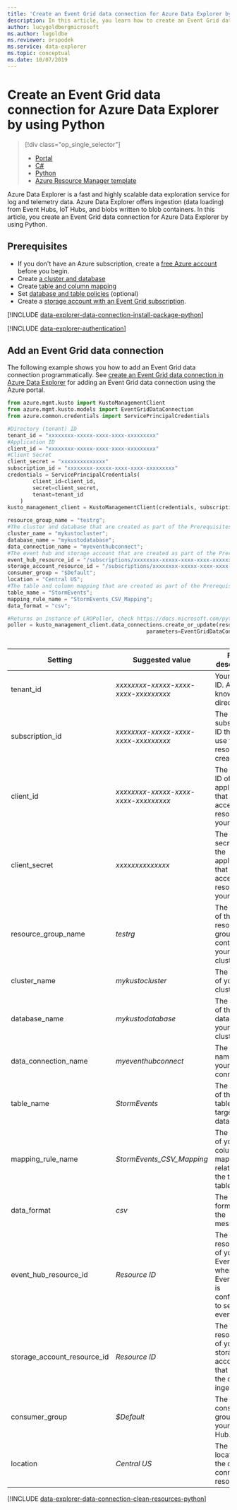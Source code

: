 ```yaml
---
title: 'Create an Event Grid data connection for Azure Data Explorer by using Python'
description: In this article, you learn how to create an Event Grid data connection for Azure Data Explorer by using Python.
author: lucygoldbergmicrosoft
ms.author: lugoldbe
ms.reviewer: orspodek
ms.service: data-explorer
ms.topic: conceptual
ms.date: 10/07/2019
---
```


# Create an Event Grid data connection for Azure Data Explorer by using Python

> [!div class="op_single_selector"]
> * [Portal](ingest-data-event-grid.md)
> * [C#](data-connection-event-grid-csharp.md)
> * [Python](data-connection-event-grid-python.md)
> * [Azure Resource Manager template](data-connection-event-grid-resource-manager.md)

Azure Data Explorer is a fast and highly scalable data exploration service for log and telemetry data. Azure Data Explorer offers ingestion (data loading) from Event Hubs, IoT Hubs, and blobs written to blob containers. In this article, you create an Event Grid data connection for Azure Data Explorer by using Python.

## Prerequisites

* If you don't have an Azure subscription, create a [free Azure account](https://azure.microsoft.com/free/) before you begin.
* Create [a cluster and database](create-cluster-database-python.md)
* Create [table and column mapping](python-ingest-data.md#create-a-table-on-your-cluster)
* Set [database and table policies](database-table-policies-python.md) (optional)
* Create a [storage account with an Event Grid subscription](ingest-data-event-grid.md#create-an-event-grid-subscription-in-your-storage-account).

[!INCLUDE [data-explorer-data-connection-install-package-python](../../includes/data-explorer-data-connection-install-package-python.md)]

[!INCLUDE [data-explorer-authentication](../../includes/data-explorer-authentication.md)]

## Add an Event Grid data connection

The following example shows you how to add an Event Grid data connection programmatically. See [create an Event Grid data connection in Azure Data Explorer](ingest-data-event-grid.md#create-an-event-grid-data-connection-in-azure-data-explorer) for adding an Event Grid data connection using the Azure portal.


```Python
from azure.mgmt.kusto import KustoManagementClient
from azure.mgmt.kusto.models import EventGridDataConnection
from azure.common.credentials import ServicePrincipalCredentials

#Directory (tenant) ID
tenant_id = "xxxxxxxx-xxxxx-xxxx-xxxx-xxxxxxxxx"
#Application ID
client_id = "xxxxxxxx-xxxxx-xxxx-xxxx-xxxxxxxxx"
#Client Secret
client_secret = "xxxxxxxxxxxxxx"
subscription_id = "xxxxxxxx-xxxxx-xxxx-xxxx-xxxxxxxxx"
credentials = ServicePrincipalCredentials(
        client_id=client_id,
        secret=client_secret,
        tenant=tenant_id
    )
kusto_management_client = KustoManagementClient(credentials, subscription_id)

resource_group_name = "testrg";
#The cluster and database that are created as part of the Prerequisites
cluster_name = "mykustocluster";
database_name = "mykustodatabase";
data_connection_name = "myeventhubconnect";
#The event hub and storage account that are created as part of the Prerequisites
event_hub_resource_id = "/subscriptions/xxxxxxxx-xxxxx-xxxx-xxxx-xxxxxxxxx/resourceGroups/xxxxxx/providers/Microsoft.EventHub/namespaces/xxxxxx/eventhubs/xxxxxx"
storage_account_resource_id = "/subscriptions/xxxxxxxx-xxxxx-xxxx-xxxx-xxxxxxxxx/resourceGroups/xxxxxx/providers/Microsoft.Storage/storageAccounts/xxxxxx"
consumer_group = "$Default";
location = "Central US";
#The table and column mapping that are created as part of the Prerequisites
table_name = "StormEvents";
mapping_rule_name = "StormEvents_CSV_Mapping";
data_format = "csv";

#Returns an instance of LROPoller, check https://docs.microsoft.com/python/api/msrest/msrest.polling.lropoller?view=azure-python
poller = kusto_management_client.data_connections.create_or_update(resource_group_name=resource_group_name, cluster_name=cluster_name, database_name=database_name, data_connection_name=data_connection_name,
                                            parameters=EventGridDataConnection(storage_account_resource_id=storage_account_resource_id, event_hub_resource_id=event_hub_resource_id, 
                                                                                consumer_group=consumer_group, table_name=table_name, location=location, mapping_rule_name=mapping_rule_name, data_format=data_format))
```
|**Setting** | **Suggested value** | **Field description**|
|---|---|---|
| tenant_id | *xxxxxxxx-xxxxx-xxxx-xxxx-xxxxxxxxx* | Your tenant ID. Also known as directory ID.|
| subscription_id | *xxxxxxxx-xxxxx-xxxx-xxxx-xxxxxxxxx* | The subscription ID that you use for resource creation.|
| client_id | *xxxxxxxx-xxxxx-xxxx-xxxx-xxxxxxxxx* | The client ID of the application that can access resources in your tenant.|
| client_secret | *xxxxxxxxxxxxxx* | The client secret of the application that can access resources in your tenant. |
| resource_group_name | *testrg* | The name of the resource group containing your cluster.|
| cluster_name | *mykustocluster* | The name of your cluster.|
| database_name | *mykustodatabase* | The name of the target database in your cluster.|
| data_connection_name | *myeventhubconnect* | The desired name of your data connection.|
| table_name | *StormEvents* | The name of the target table in the target database.|
| mapping_rule_name | *StormEvents_CSV_Mapping* | The name of your column mapping related to the target table.|
| data_format | *csv* | The data format of the message.|
| event_hub_resource_id | *Resource ID* | The resource ID of your Event Hub where the Event Grid is configured to send events. |
| storage_account_resource_id | *Resource ID* | The resource ID of your storage account that holds the data for ingestion. |
| consumer_group | *$Default* | The consumer group of your Event Hub.|
| location | *Central US* | The location of the data connection resource.|

[!INCLUDE [data-explorer-data-connection-clean-resources-python](../../includes/data-explorer-data-connection-clean-resources-python.md)]